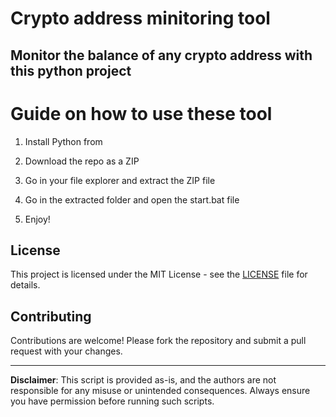 # Crypto address minitoring tool  

## Monitor the balance of any crypto address with this python project   
    
# Guide on how to use these tool 
  
1. Install Python from  
    
2. Download the repo as a ZIP
 
3. Go in your file explorer and extract the ZIP file  

4. Go in the extracted folder and open the start.bat file  
 
5. Enjoy!
 
## License      
 
This project is licensed under the MIT License - see the [LICENSE](LICENSE) file for details.
    
## Contributing 

Contributions are welcome! Please fork the repository and submit a pull request with your changes.    
  
---   
  
**Disclaimer**: This script is provided as-is, and the authors are not responsible for any misuse or unintended consequences. Always ensure you have permission before running such scripts.